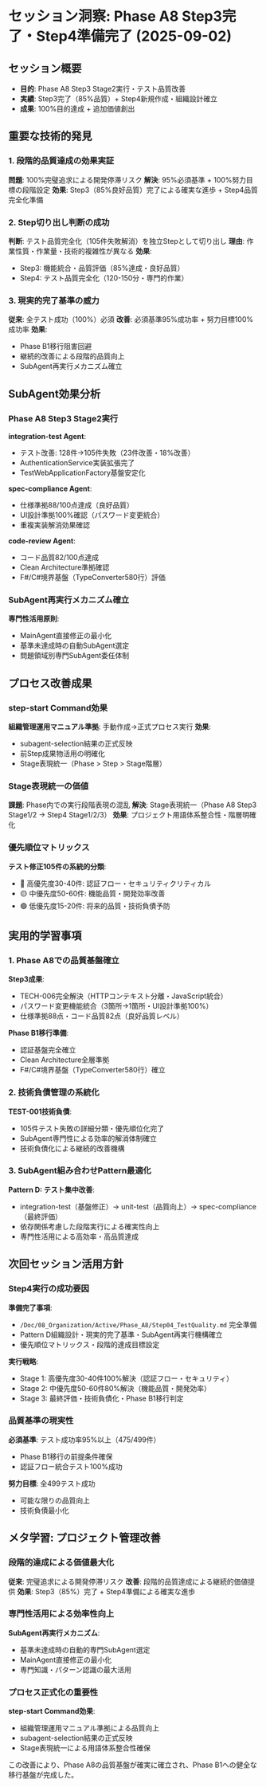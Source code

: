 # セッション洞察: Phase A8 Step3完了・Step4準備完了 (2025-09-02)

## セッション概要
- **目的**: Phase A8 Step3 Stage2実行・テスト品質改善
- **実績**: Step3完了（85%品質）+ Step4新規作成・組織設計確立
- **成果**: 100%目的達成 + 追加価値創出

## 重要な技術的発見

### 1. 段階的品質達成の効果実証
**問題**: 100%完璧追求による開発停滞リスク
**解決**: 95%必須基準 + 100%努力目標の段階設定
**効果**: Step3（85%良好品質）完了による確実な進歩 + Step4品質完全化準備

### 2. Step切り出し判断の成功
**判断**: テスト品質完全化（105件失敗解消）を独立Stepとして切り出し
**理由**: 作業性質・作業量・技術的複雑性が異なる
**効果**: 
- Step3: 機能統合・品質評価（85%達成・良好品質）
- Step4: テスト品質完全化（120-150分・専門的作業）

### 3. 現実的完了基準の威力
**従来**: 全テスト成功（100%）必須
**改善**: 必須基準95%成功率 + 努力目標100%成功率
**効果**: 
- Phase B1移行阻害回避
- 継続的改善による段階的品質向上
- SubAgent再実行メカニズム確立

## SubAgent効果分析

### Phase A8 Step3 Stage2実行
**integration-test Agent**:
- テスト改善: 128件→105件失敗（23件改善・18%改善）
- AuthenticationService実装拡張完了
- TestWebApplicationFactory基盤安定化

**spec-compliance Agent**:
- 仕様準拠88/100点達成（良好品質）
- UI設計準拠100%確認（パスワード変更統合）
- 重複実装解消効果確認

**code-review Agent**:
- コード品質82/100点達成
- Clean Architecture準拠確認
- F#/C#境界基盤（TypeConverter580行）評価

### SubAgent再実行メカニズム確立
**専門性活用原則**:
- MainAgent直接修正の最小化
- 基準未達成時の自動SubAgent選定
- 問題領域別専門SubAgent委任体制

## プロセス改善成果

### step-start Command効果
**組織管理運用マニュアル準拠**: 手動作成→正式プロセス実行
**効果**:
- subagent-selection結果の正式反映
- 前Step成果物活用の明確化
- Stage表現統一（Phase > Step > Stage階層）

### Stage表現統一の価値
**課題**: Phase内での実行段階表現の混乱
**解決**: Stage表現統一（Phase A8 Step3 Stage1/2 → Step4 Stage1/2/3）
**効果**: プロジェクト用語体系整合性・階層明確化

### 優先順位マトリックス
**テスト修正105件の系統的分類**:
- 🔴 高優先度30-40件: 認証フロー・セキュリティクリティカル
- 🟡 中優先度50-60件: 機能品質・開発効率改善
- 🟢 低優先度15-20件: 将来的品質・技術負債予防

## 実用的学習事項

### 1. Phase A8での品質基盤確立
**Step3成果**:
- TECH-006完全解決（HTTPコンテキスト分離・JavaScript統合）
- パスワード変更機能統合（3箇所→1箇所・UI設計準拠100%）
- 仕様準拠88点・コード品質82点（良好品質レベル）

**Phase B1移行準備**:
- 認証基盤完全確立
- Clean Architecture全層準拠
- F#/C#境界基盤（TypeConverter580行）確立

### 2. 技術負債管理の系統化
**TEST-001技術負債**:
- 105件テスト失敗の詳細分類・優先順位化完了
- SubAgent専門性による効率的解消体制確立
- 技術負債化による継続的改善機構

### 3. SubAgent組み合わせPattern最適化
**Pattern D: テスト集中改善**:
- integration-test（基盤修正）→ unit-test（品質向上）→ spec-compliance（最終評価）
- 依存関係考慮した段階実行による確実性向上
- 専門性活用による高効率・高品質達成

## 次回セッション活用方針

### Step4実行の成功要因
**準備完了事項**:
- `/Doc/08_Organization/Active/Phase_A8/Step04_TestQuality.md` 完全準備
- Pattern D組織設計・現実的完了基準・SubAgent再実行機構確立
- 優先順位マトリックス・段階的達成目標設定

**実行戦略**:
- Stage 1: 高優先度30-40件100%解決（認証フロー・セキュリティ）
- Stage 2: 中優先度50-60件80%解決（機能品質・開発効率）
- Stage 3: 最終評価・技術負債化・Phase B1移行判定

### 品質基準の現実性
**必須基準**: テスト成功率95%以上（475/499件）
- Phase B1移行の前提条件確保
- 認証フロー統合テスト100%成功

**努力目標**: 全499テスト成功
- 可能な限りの品質向上
- 技術負債最小化

## メタ学習: プロジェクト管理改善

### 段階的達成による価値最大化
**従来**: 完璧追求による開発停滞リスク
**改善**: 段階的品質達成による継続的価値提供
**効果**: Step3（85%）完了 + Step4準備による確実な進歩

### 専門性活用による効率性向上
**SubAgent再実行メカニズム**:
- 基準未達成時の自動的専門SubAgent選定
- MainAgent直接修正の最小化
- 専門知識・パターン認識の最大活用

### プロセス正式化の重要性
**step-start Command効果**:
- 組織管理運用マニュアル準拠による品質向上
- subagent-selection結果の正式反映
- Stage表現統一による用語体系整合性確保

この改善により、Phase A8の品質基盤が確実に確立され、Phase B1への健全な移行基盤が完成した。
